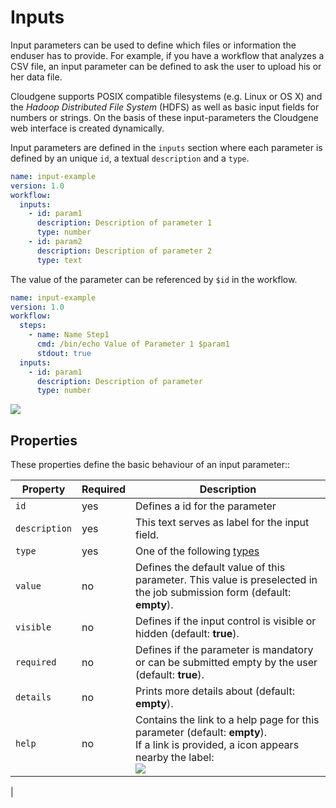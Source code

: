 # Inputs

Input parameters can be used to define which files or information the enduser has to provide. For example, if you have a workflow that analyzes a CSV file, an input parameter can be defined to ask the user to upload his or her data file.

Cloudgene supports POSIX compatible filesystems (e.g. Linux or OS X) and the *Hadoop Distributed File System* (HDFS) as well as basic input fields for numbers or strings. On the basis of these input-parameters the Cloudgene web interface is created dynamically.

Input parameters are defined in the `inputs` section where each parameter is defined by an unique `id`, a textual `description` and a `type`.

```yaml hl_lines="5 6 7"
name: input-example
version: 1.0
workflow:
  inputs:
    - id: param1
      description: Description of parameter 1
      type: number
    - id: param2
      description: Description of parameter 2
      type: text
```

The value of the parameter can be referenced by `$id` in the workflow.

```yaml hl_lines="6"
name: input-example
version: 1.0
workflow:
  steps:
    - name: Name Step1
      cmd: /bin/echo Value of Parameter 1 $param1
      stdout: true
  inputs:
    - id: param1
      description: Description of parameter
      type: number
```
![](/images/inputs/example.png)




## Properties

These properties define the basic behaviour of an input parameter::

| Property | Required | Description |
| --- | --- | --- |
| `id` | yes | Defines a id for the parameter |
| `description` | yes | This text serves as label for the input field. |
| `type` | yes | One of the following [types](#input-controls) |
| `value` | no | Defines the default value of this parameter. This value is preselected in the job submission form (default: **empty**). |
| `visible` | no | Defines if the input control is visible or hidden (default: **true**). |
| `required` | no | Defines if the parameter is mandatory or can be submitted empty by the user (default: **true**). |
| `details` | no | Prints more details about  (default: **empty**). |
| `help` | no | Contains the link to a help page for this parameter (default: **empty**).<br>If a link is provided, a icon appears nearby the label:<br> ![](/images/inputs/help.png)
|
